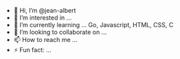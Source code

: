 - 👋 Hi, I’m @jean-albert
- 👀 I’m interested in ...
- 🌱 I’m currently learning ...
  Go, Javascript, HTML, CSS, C
- 💞️ I’m looking to collaborate on ...
- 📫 How to reach me ...
- ⚡ Fun fact: ...

<!---
jean-albert/jean-albert is a ✨ special ✨ repository because its `README.md` (this file) appears on your GitHub profile.
You can click the Preview link to take a look at your changes.
--->

